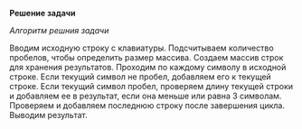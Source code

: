 **Решение задачи**

_Алгоритм решния задачи_

Вводим исходную строку с клавиатуры.
Подсчитываем количество пробелов, чтобы определить размер массива.
Создаем массив строк для хранения результатов.
Проходим по каждому символу в исходной строке.
Если текущий символ не пробел, добавляем его к текущей строке.
Если текущий символ пробел, проверяем длину текущей строки и добавляем ее в результат, если она меньше или равна 3 символам.
Проверяем и добавляем последнюю строку после завершения цикла.
Выводим результат.

    
